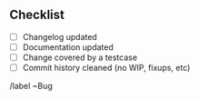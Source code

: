 ## Checklist

- [ ] Changelog updated
- [ ] Documentation updated
- [ ] Change covered by a testcase
- [ ] Commit history cleaned (no WIP, fixups, etc)

/label ~Bug
